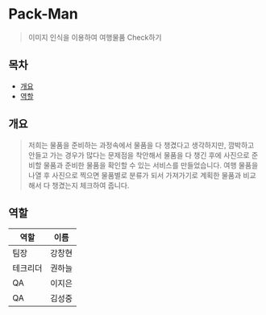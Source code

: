 # Pack-Man

> 이미지 인식을 이용하여 여행물품 Check하기

## 목차

- [개요](#개요)
- [역할](#역할)

## 개요

> 저희는 물품을 준비하는 과정속에서 물품을 다 챙겼다고 생각하지만, 깜박하고 안들고 가는 경우가 많다는 문제점을 착안해서 물품을 다 챙긴 후에 사진으로 준비할 물품과 준비한 물품을 확인할 수 있는 서비스를 만들었습니다. 여행 물품을 나열 후 사진으로 찍으면 물품별로 분류가 되서 가져가기로 계획한 물품과 비교해서 다 챙겼는지 체크하여 줍니다.

## 역할

| 역할     | 이름   |
| -------- | ------ |
| 팀장     | 강창현 |
| 테크리더 | 권하늘 |
|QA|이지은|
|QA|김성중|
